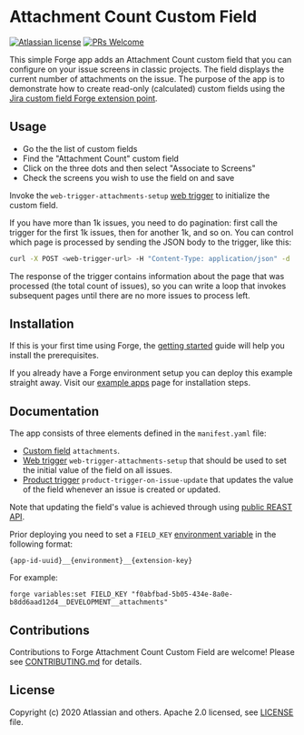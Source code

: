 # Attachment Count Custom Field

[![Atlassian license](https://img.shields.io/badge/license-Apache%202.0-blue.svg?style=flat-square)](LICENSE) [![PRs Welcome](https://img.shields.io/badge/PRs-welcome-brightgreen.svg?style=flat-square)](CONTRIBUTING.md)

This simple Forge app adds an Attachment Count custom field that you can configure on your issue screens in classic projects.
The field displays the current number of attachments on the issue. 
The purpose of the app is to demonstrate how to create read-only (calculated) custom fields using the 
 [Jira custom field Forge extension point](https://developer.atlassian.com/platform/forge/manifest-reference/#jira-custom-field).

## Usage

* Go the the list of custom fields
* Find the "Attachment Count" custom field
* Click on the three dots and then select "Associate to Screens"
* Check the screens you wish to use the field on and save

Invoke the `web-trigger-attachments-setup` [web trigger](https://developer.atlassian.com/platform/forge/web-trigger-events-reference/) to initialize the custom field.

If you have more than 1k issues, you need to do pagination: first call the trigger for the first 1k issues, then for another 1k, and so on. 
You can control which page is processed by sending the JSON body to the trigger, like this:

```bash
curl -X POST <web-trigger-url> -H "Content-Type: application/json" -d '{"startAt":0, "maxResults": 1000}' 
```  

The response of the trigger contains information about the page that was processed (the total count of issues), 
so you can write a loop that invokes subsequent pages until there are no more issues to process left.

## Installation

If this is your first time using Forge, the [getting started](https://developer.atlassian.com/platform/forge/set-up-forge/) 
guide will help you install the prerequisites.

If you already have a Forge environment setup you can deploy this example straight away. 
Visit our [example apps](https://developer.atlassian.com/platform/forge/example-apps/) page for installation steps.

## Documentation

The app consists of three elements defined in the `manifest.yaml` file:

* [Custom field](https://developer.atlassian.com/platform/forge/manifest-reference/#jira-custom-field) `attachments`.
* [Web trigger](https://developer.atlassian.com/platform/forge/web-trigger-events-reference/) `web-trigger-attachments-setup` that should be used to set the initial value of the field on all issues.
* [Product trigger](https://developer.atlassian.com/platform/forge/product-events-reference/) `product-trigger-on-issue-update` that updates the value of the field whenever an issue is created or updated.

Note that updating the field's value is achieved through using [public REAST API](https://developer.atlassian.com/cloud/jira/platform/rest/v2/api-group-issue-custom-field-values--apps-/).

Prior deploying you need to set a `FIELD_KEY` [environment variable](https://developer.atlassian.com/platform/forge/environments/) in the following format:
```
{app-id-uuid}__{environment}__{extension-key}
```
For example:
```
forge variables:set FIELD_KEY "f0abfbad-5b05-434e-8a0e-b8dd6aad12d4__DEVELOPMENT__attachments"
```

## Contributions

Contributions to Forge Attachment Count Custom Field are welcome! Please see [CONTRIBUTING.md](CONTRIBUTING.md) for details. 

## License

Copyright (c) 2020 Atlassian and others.
Apache 2.0 licensed, see [LICENSE](LICENSE) file.
